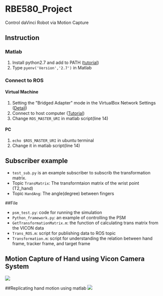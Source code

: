 # RBE580_Project
 Control daVinci Robot via Motion Capture
 
## Instruction
### Matlab
1. Install python2.7 and add to PATH ([tutorial](https://datascience.com.co/how-to-install-python-2-7-and-3-6-in-windows-10-add-python-path-281e7eae62a))
2. Type `pyenv('Version','2.7')` in Matlab

### Connect to ROS
#### Virtual Machine
1. Setting the "Bridged Adapter" mode in the VirtualBox Network Settings ([Detail](https://www.mathworks.com/matlabcentral/answers/392422-cannot-connect-to-ros-master-running-on-virtual-machine))
2. Connect to host computer ([Tutorial](https://rachelhson.wordpress.com/2020/05/03/ros-in-window-matlab-how-to-connect-virtual-machine/))
3. Change `ROS_MASTER_URI` in matlab script(line 14)

#### PC
1. `echo $ROS_MASTER_URI` in ubuntu terminal
2. Change it in matlab script(line 14)

## Subscriber example
-  `test_sub.py` is an example subscriber to subscrib the transformation matrix. 
-  Topic `TransMatrix`: The transformtaion matrix of the wrist point (T2_hand)
-  Topic `HandAng`: The angle(degree) between fingers

##File
- `psm_test.py`: code for running the simulation
- `Python_framework.py`: an example of controlling the PSM
- `GetTransformationMatrix.m`: the function of calculating trans matrix from the VICON data
- `Trans_ROS.m`: script for publishing data to ROS topic
- `Transformation.m`: script for understanding the relation between hand frame, tracker frame, and target frame 

## Motion Capture of Hand using Vicon Camera System
![](https://github.com/Shubham-2302/Control-daVinci-Robot-via-Motion-Capture/blob/main/Motion-Capture-of-Hand.gif)

##Replicating hand motion using matlab
![](https://github.com/Shubham-2302/Control-daVinci-Robot-via-Motion-Capture/blob/main/matlab%20replication%20of%20hand%20movement.gif)
